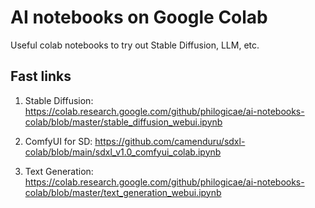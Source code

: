 # AI notebooks on Google Colab

Useful colab notebooks to try out Stable Diffusion, LLM, etc.

## Fast links

1. Stable Diffusion: https://colab.research.google.com/github/philogicae/ai-notebooks-colab/blob/master/stable_diffusion_webui.ipynb

2. ComfyUI for SD: https://github.com/camenduru/sdxl-colab/blob/main/sdxl_v1.0_comfyui_colab.ipynb

3. Text Generation: https://colab.research.google.com/github/philogicae/ai-notebooks-colab/blob/master/text_generation_webui.ipynb
